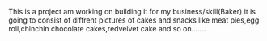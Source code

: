 This is a project am working on building it for my business/skill(Baker)
it is going to consist of diffrent pictures of cakes and snacks like meat pies,egg roll,chinchin
chocolate cakes,redvelvet cake and so on.......